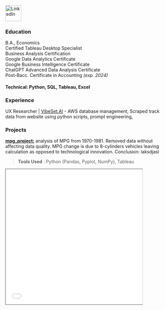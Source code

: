 <a href="https://www.linkedin.com/in/jfryyao">
    <img src="https://content.linkedin.com/content/dam/me/business/en-us/amp/brand-site/v2/bg/LI-Bug.svg.original.svg" width="50" height="50" alt="LinkedIn"> </a>

### Education
B.A., Economics<br>
Certified Tableau Desktop Specialist<br>
Business Analysis Certification<br>
Google Data Analytics Certificate<br>
Google Business Intelligence Certificate<br>
ChatGPT Advanced Data Analysis Certificate<br>
Post-Bacc. Certificate in Accounting *(exp. 2024)*
#### Technical: Python, SQL, Tableau, Excel

### Experience
UX Researcher | [VibeSet.AI](https://vibeset-ai.webflow.io/) - AWS database management, Scraped track data from website using python scripts, prompt engineering,<br>


### Projects

**[mpg_project:](https://github.com/jeyao1/jeffyao_portfolio/blob/main/mpg_project.ipynb)** analysis of MPG from 1970-1981. Removed data without affecting data quality. MPG change is due to 8-cylinders vehicles leaving calculation as opposed to technological innovation. Conclusion: laksdjasl
> **Tools Used** : Python (Pandas, Pyplot, NumPy), Tableau

<iframe src="mpg_project.html" width="100%" height="500" allowfullscreen scrolling="yes" style="border: 1px solid black; transform: scale(0.85); transform-origin: top left;"></iframe>




